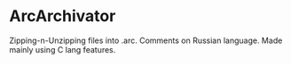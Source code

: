 # ArcArchivator
Zipping-n-Unzipping files into .arc.
Comments on Russian language.
Made mainly using C lang features.
